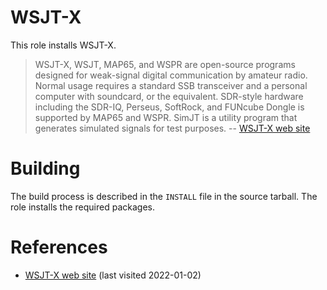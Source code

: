 # WSJT-X

This role installs WSJT-X. 


<!--more-->

> WSJT-X, WSJT, MAP65, and WSPR are open-source programs designed for weak-signal digital communication by amateur radio.  Normal usage requires a standard SSB transceiver and a personal computer with soundcard, or the equivalent.  SDR-style hardware including the SDR-IQ, Perseus, SoftRock, and FUNcube Dongle is supported by MAP65 and WSPR.  SimJT is a utility program that generates simulated signals for test purposes.
> -- [WSJT-X web site][1]

# Building

The build process is described in the `INSTALL` file in the source tarball. The role installs the required packages.


# References

- [WSJT-X web site][1] (last visited 2022-01-02)

[1]: https://physics.princeton.edu/pulsar/k1jt/
